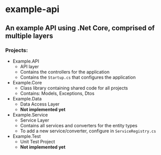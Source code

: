 # example-api

## An example API using .Net Core, comprised of multiple layers

### Projects:
- Example.API
  - API layer
  - Contains the controllers for the application
  - Contains the `Startup.cs` that configures the application
- Example.Core
  - Class library containing shared code for all projects
  - Contains: Models, Exceptions, Dtos
- Example.Data
  - Data Access Layer
  - **Not implemented yet**
- Example.Service
  - Service Layer
  - Contains all services and converters for the entity types
  - To add a new service/converter, configure in `ServiceRegistry.cs`
- Example.Test
  - Unit Test Project
  - **Not implemented yet**
